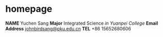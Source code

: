 # homepage

**NAME**
  Yuchen Sang
**Major**
  Integrated Science _in Yuanpei College_
**Email Address**
  johnbirdsang@pku.edu.cn
**TEL**
  +86 15652680606
